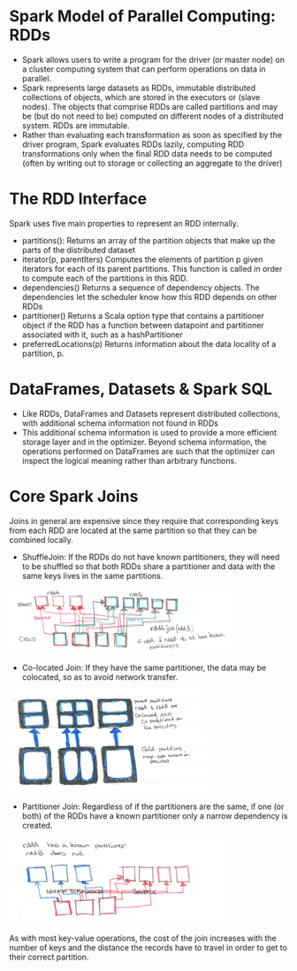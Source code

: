 # Spark Model of Parallel Computing: RDDs
 - Spark allows users to write a program for the driver (or master node) on a cluster computing system that can perform 
   operations on data in parallel.
 - Spark represents large datasets as RDDs, immutable distributed collections of objects, which are stored in the executors
   or (slave nodes). The objects that comprise RDDs are called partitions and may be (but do not need to be) computed on 
   different nodes of a distributed system. RDDs are immutable. 
 - Rather than evaluating each transformation as soon as specified by the driver program, Spark evaluates RDDs lazily, 
   computing RDD transformations only when the final RDD data needs to be computed (often by writing out to storage or 
   collecting an aggregate to the driver)
   
# The RDD Interface
  Spark uses five main properties to represent an RDD internally.
 
   - partitions(): Returns an array of the partition objects that make up the parts of the distributed dataset
   - iterator(p, parentIters) Computes the elements of partition p given iterators for each of its parent partitions. 
     This function is called in order to compute each of the partitions in this RDD.
   - dependencies() Returns a sequence of dependency objects. The dependencies let the scheduler know how this RDD 
	 depends on other RDDs
   - partitioner() Returns a Scala option type that contains a partitioner object if the RDD has a function between 
     datapoint and partitioner associated with it, such as a hashPartitioner
   - preferredLocations(p) Returns information about the data locality of a partition, p.
   
# DataFrames, Datasets & Spark SQL
 - Like RDDs, DataFrames and Datasets represent distributed collections, with additional schema information not found in RDDs
 - This additional schema information is used to provide a more efficient storage layer and in the optimizer. Beyond schema 
   information, the operations performed on DataFrames are such that the optimizer can inspect the logical meaning rather than 
   arbitrary functions.

# Core Spark Joins
  Joins in general are expensive since they require that corresponding keys from each RDD are located at the same partition so that they can be combined locally. 
 
 - ShuffleJoin: If the RDDs do not have known partitioners, they will need to be shuffled so that both RDDs share a partitioner and data
with the same keys lives in the same partitions.

![Alt text](https://github.com/gitPratikSingh/SparkInternals/blob/master/ShuffleJoin.PNG?raw=true "ShuffleJoin")

 - Co-located Join: If they have the same partitioner, the data may be colocated, so as to avoid network transfer. 
 
 ![Alt text](https://github.com/gitPratikSingh/SparkInternals/blob/master/ColocatedJoine.PNG?raw=true "ShuffleJoin")
 
 - Partitioner Join: Regardless of if the partitioners are the same, if one (or both) of the RDDs have a known partitioner only a narrow dependency is created. 
 
 ![Alt text](https://github.com/gitPratikSingh/SparkInternals/blob/master/PartitionerJoin.PNG?raw=true "ShuffleJoin")
 

As with most key-value operations, the cost of the join increases with the number of keys and the distance the records have to travel in order to get to their correct partition.
